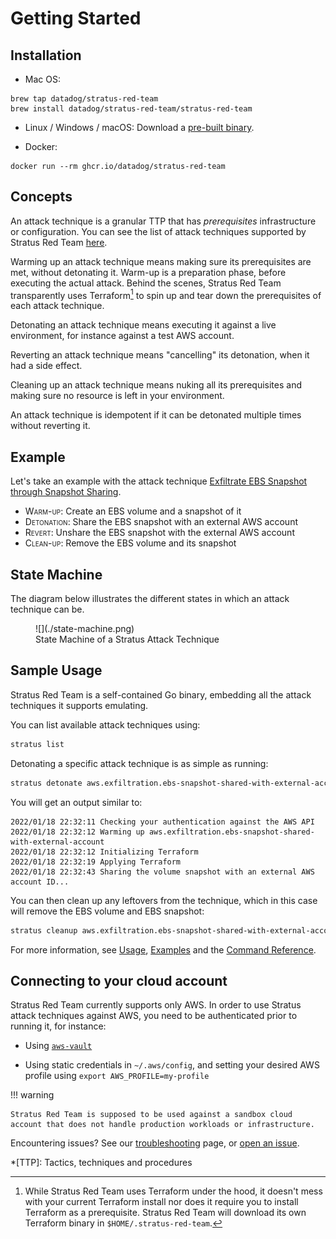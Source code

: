 # Getting Started

## Installation

- Mac OS:

```
brew tap datadog/stratus-red-team
brew install datadog/stratus-red-team/stratus-red-team
```

- Linux / Windows / macOS: Download a [pre-built binary](https://github.com/datadog/stratus-red-team/releases).

- Docker:

```
docker run --rm ghcr.io/datadog/stratus-red-team
```

## Concepts

An <span class="concept">attack technique</span> is a granular TTP that has *prerequisites* infrastructure or configuration.
You can see the list of attack techniques supported by Stratus Red Team [here](../attack-techniques/list.md).

<span class="concept">Warming up</span> an attack technique means making sure its prerequisites are met, without detonating it. 
Warm-up is a preparation phase, before executing the actual attack. Behind the scenes, Stratus Red Team transparently uses Terraform[^1] to spin up and tear down the prerequisites of each attack technique.

<span class="concept">Detonating</span> an attack technique means executing it against a live environment, for instance against a test AWS account.

<span class="concept">Reverting</span> an attack technique means "cancelling" its detonation, when it had a side effect.

<span class="concept">Cleaning up</span> an attack technique means nuking all its prerequisites and making sure no resource is left in your environment.

An attack technique is <span class="concept">idempotent</span> if it can be detonated multiple times without reverting it.

## Example

Let's take an example with the attack technique [Exfiltrate EBS Snapshot through Snapshot Sharing](../../attack-techniques/AWS/aws.exfiltration.ebs-snapshot-shared-with-external-account/).

- <span class="smallcaps">Warm-up</span>: Create an EBS volume and a snapshot of it
- <span class="smallcaps">Detonation</span>: Share the EBS snapshot with an external AWS account
- <span class="smallcaps">Revert</span>: Unshare the EBS snapshot with the external AWS account
- <span class="smallcaps">Clean-up</span>: Remove the EBS volume and its snapshot

## State Machine

The diagram below illustrates the different states in which an attack technique can be.

<figure markdown>
![](./state-machine.png)
<figcaption>State Machine of a Stratus Attack Technique</figcaption>
</figure>

## Sample Usage

Stratus Red Team is a self-contained Go binary, embedding all the attack techniques it supports emulating.

You can list available attack techniques using:

```bash
stratus list
```

Detonating a specific attack technique is as simple as running:

```bash
stratus detonate aws.exfiltration.ebs-snapshot-shared-with-external-account
```

You will get an output similar to:

```
2022/01/18 22:32:11 Checking your authentication against the AWS API
2022/01/18 22:32:12 Warming up aws.exfiltration.ebs-snapshot-shared-with-external-account
2022/01/18 22:32:12 Initializing Terraform
2022/01/18 22:32:19 Applying Terraform
2022/01/18 22:32:43 Sharing the volume snapshot with an external AWS account ID...
```

You can then clean up any leftovers from the technique, which in this case will remove the EBS volume and EBS snapshot:

```bash
stratus cleanup aws.exfiltration.ebs-snapshot-shared-with-external-account
```

For more information, see [Usage](./usage.md), [Examples](./examples.md) and the [Command Reference](./commands).

## Connecting to your cloud account

Stratus Red Team currently supports only AWS. In order to use Stratus attack techniques against AWS, you need to be authenticated prior to running it, for instance:

- Using [`aws-vault`](https://github.com/99designs/aws-vault)

- Using static credentials in `~/.aws/config`, and setting your desired AWS profile using `export AWS_PROFILE=my-profile`

!!! warning

    Stratus Red Team is supposed to be used against a sandbox cloud account that does not handle production workloads or infrastructure.

Encountering issues? See our [troubleshooting](./troubleshooting.md) page, or [open an issue](https://github.com/DataDog/stratus-red-team/issues/new/choose).

*[TTP]: Tactics, techniques and procedures

[^1]: While Stratus Red Team uses Terraform under the hood, it doesn't mess with your current Terraform install nor does it require you to install Terraform as a prerequisite. Stratus Red Team will download its own Terraform binary in `$HOME/.stratus-red-team`.